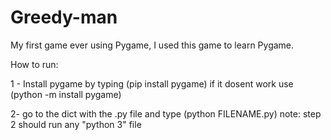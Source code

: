 # Greedy-man
My first game ever using Pygame, I used this game to learn Pygame.

How to run:

1 - Install pygame by typing (pip install pygame)
if it dosent work use (python -m install pygame)

2- go to the dict with the .py file and type (python FILENAME.py) 
note: step 2 should run any "python 3" file
